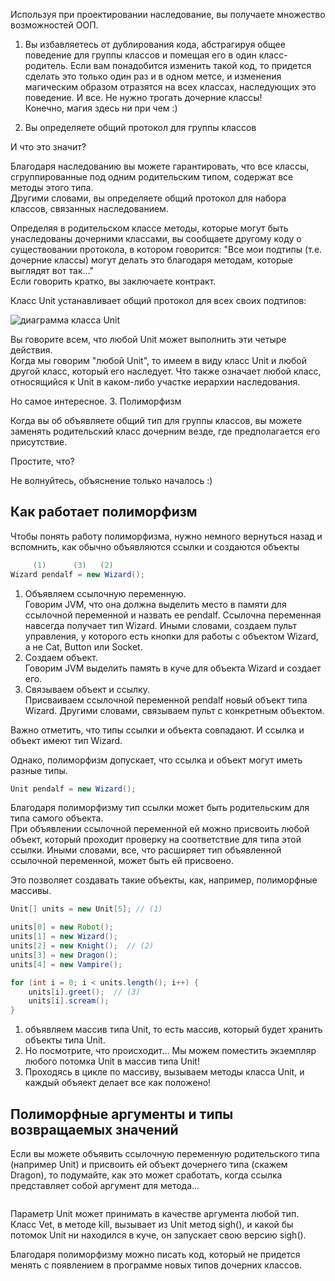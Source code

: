 Используя при проектировании наследование, вы получаете множество возможностей ООП.

1. Вы избавляетесь от дублирования кода, абстрагируя общее поведение для группы классов и помещая его в один класс-родитель. Если вам понадобится изменить такой код, то придется сделать это только один раз и в одном метсе, и изменения магическим образом отразятся на всех классах, наследующих это поведение. И все. Не нужно трогать дочерние классы!  
Конечно, магия здесь ни при чем :)

2. Вы определяете общий протокол для группы классов

И что это значит?

Благодаря наследованию вы можете гарантировать, что все классы, сгруппированные под одним родительским типом, содержат все методы этого типа.  
Другими словами, вы определяете общий протокол для набора классов, связанных наследованием.

Определяя в родительском классе методы, которые могут быть унаследованы дочерними классами, вы сообщаете другому коду о существовании протокола, в котором говорится: "Все мои подтипы (т.е. дочерние классы) могут делать это благодаря методам, которые выглядят вот так..."  
Если говорить кратко, вы заключаете контракт.

Класс Unit устанавливает общий протокол для всех своих подтипов:

![диаграмма класса Unit]()

Вы говорите всем, что любой Unit может выполнить эти четыре действия.  
Когда мы говорим "любой Unit", то имеем в виду класс Unit и любой другой класс, который его наследует. Что также означает любой класс, относящийся к Unit в каком-либо участке иерархии наследования.

Но самое интересное.
3. Полиморфизм  

Когда вы об объявляете общий тип для группы классов, вы можете заменять родительский класс дочерним везде, где предполагается его присутствие.

Простите, что?

Не волнуйтесь, объяснение только началось :)

## Как работает полиморфизм
Чтобы понять работу полиморфизма, нужно немного вернуться назад и вспомнить, как обычно объявляются ссылки и создаются объекты
```java
     (1)      (3)   (2)
Wizard pendalf = new Wizard();
```
1. Объявляем ссылочную переменную.  
Говорим JVM, что она должна выделить место в памяти для ссылочной переменной и назвать ее pendalf. Ссылочна переменная навсегда получает тип Wizard. Иными словами, создаем пульт управления, у которого есть кнопки для работы с объектом Wizard, а не Cat, Button или Socket.
2. Создаем объект.  
Говорим JVM выделить память в куче для объекта Wizard и создает его.
3. Связываем объект и ссылку.  
Присваиваем ссылочной переменной pendalf новый объект типа Wizard. Другими словами, связываем пульт с конкретным объектом.

Важно отметить, что типы ссылки и объекта совпадают. И ссылка и объект имеют тип Wizard.

Однако, полиморфизм допускает, что ссылка и объект могут иметь разные типы.
```java
Unit pendalf = new Wizard();
```
Благодаря полиморфизму тип ссылки может быть родительским для типа самого объекта.  
При объявлении ссылочной переменной ей можно присвоить любой объект, который проходит проверку на соответствие для типа этой ссылки. Иными словами, все, что расширяет тип объявленной ссылочной переменной, может быть ей присвоено.

Это позволяет создавать такие объекты, как, например, полиморфные массивы.
```java
Unit[] units = new Unit[5]; // (1)

units[0] = new Robot();
units[1] = new Wizard();
units[2] = new Knight();  // (2)
units[3] = new Dragon();
units[4] = new Vampire();

for (int i = 0; i < units.length(); i++) {
    units[i].greet();  // (3)
    units[i].scream();  
}
```
1. объявляем массив типа Unit, то есть массив, который будет хранить объекты типа Unit.
2. Но посмотрите, что происходит... Мы можем поместить экземпляр любого потомка Unit в массив типа Unit!
3. Проходясь в цикле по массиву, вызываем методы класса Unit, и каждый объяект делает все как положено!

## Полиморфные аргументы и типы возвращаемых значений
Если вы можете объявить ссылочную переменную родительского типа (например Unit) и присвоить ей объект дочернего типа (скажем Dragon), то подумайте, как это может сработать, когда ссылка представляет собой аргумент для метода...
```java
```
<!-- написать код и изменить Vet -->
Параметр Unit может принимать в качестве аргумента любой тип. Класс Vet, в методе kill, вызывает из Unit метод sigh(), и какой бы потомок Unit ни находился в куче, он запускает свою версию sigh().

Благодаря полиморфизму можно писать код, который не придется менять с появлением в программе новых типов дочерних классов.
